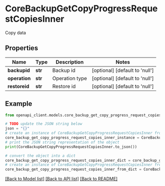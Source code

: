 # CoreBackupGetCopyProgressRequestCopiesInner

Copy data

## Properties

Name | Type | Description | Notes
------------ | ------------- | ------------- | -------------
**backupid** | **str** | Backup id | [optional] [default to 'null']
**operation** | **str** | Operation type | [optional] [default to 'null']
**restoreid** | **str** | Restore id | [optional] [default to 'null']

## Example

```python
from openapi_client.models.core_backup_get_copy_progress_request_copies_inner import CoreBackupGetCopyProgressRequestCopiesInner

# TODO update the JSON string below
json = "{}"
# create an instance of CoreBackupGetCopyProgressRequestCopiesInner from a JSON string
core_backup_get_copy_progress_request_copies_inner_instance = CoreBackupGetCopyProgressRequestCopiesInner.from_json(json)
# print the JSON string representation of the object
print(CoreBackupGetCopyProgressRequestCopiesInner.to_json())

# convert the object into a dict
core_backup_get_copy_progress_request_copies_inner_dict = core_backup_get_copy_progress_request_copies_inner_instance.to_dict()
# create an instance of CoreBackupGetCopyProgressRequestCopiesInner from a dict
core_backup_get_copy_progress_request_copies_inner_from_dict = CoreBackupGetCopyProgressRequestCopiesInner.from_dict(core_backup_get_copy_progress_request_copies_inner_dict)
```
[[Back to Model list]](../README.md#documentation-for-models) [[Back to API list]](../README.md#documentation-for-api-endpoints) [[Back to README]](../README.md)


